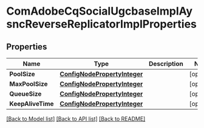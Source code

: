 # ComAdobeCqSocialUgcbaseImplAysncReverseReplicatorImplProperties

## Properties
Name | Type | Description | Notes
------------ | ------------- | ------------- | -------------
**PoolSize** | [**ConfigNodePropertyInteger**](configNodePropertyInteger.md) |  | [optional] 
**MaxPoolSize** | [**ConfigNodePropertyInteger**](configNodePropertyInteger.md) |  | [optional] 
**QueueSize** | [**ConfigNodePropertyInteger**](configNodePropertyInteger.md) |  | [optional] 
**KeepAliveTime** | [**ConfigNodePropertyInteger**](configNodePropertyInteger.md) |  | [optional] 

[[Back to Model list]](../README.md#documentation-for-models) [[Back to API list]](../README.md#documentation-for-api-endpoints) [[Back to README]](../README.md)


